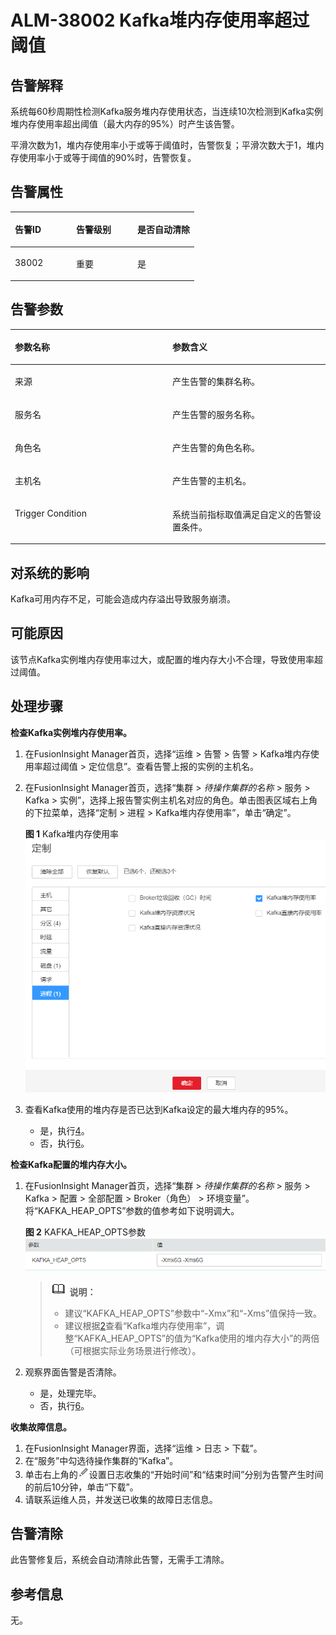 # ALM-38002 Kafka堆内存使用率超过阈值<a name="ALM-38002"></a>

## 告警解释<a name="section52907177"></a>

系统每60秒周期性检测Kafka服务堆内存使用状态，当连续10次检测到Kafka实例堆内存使用率超出阈值（最大内存的95%）时产生该告警。

平滑次数为1，堆内存使用率小于或等于阈值时，告警恢复；平滑次数大于1，堆内存使用率小于或等于阈值的90%时，告警恢复。

## 告警属性<a name="section6402551"></a>

<a name="table65570314"></a>
<table><thead align="left"><tr id="row5998931"><th class="cellrowborder" valign="top" width="33.33333333333333%" id="mcps1.1.4.1.1"><p id="p16151423"><a name="p16151423"></a><a name="p16151423"></a>告警ID</p>
</th>
<th class="cellrowborder" valign="top" width="33.33333333333333%" id="mcps1.1.4.1.2"><p id="p33196920"><a name="p33196920"></a><a name="p33196920"></a>告警级别</p>
</th>
<th class="cellrowborder" valign="top" width="33.33333333333333%" id="mcps1.1.4.1.3"><p id="p4596005"><a name="p4596005"></a><a name="p4596005"></a>是否自动清除</p>
</th>
</tr>
</thead>
<tbody><tr id="row36732143"><td class="cellrowborder" valign="top" width="33.33333333333333%" headers="mcps1.1.4.1.1 "><p id="p22513597"><a name="p22513597"></a><a name="p22513597"></a>38002</p>
</td>
<td class="cellrowborder" valign="top" width="33.33333333333333%" headers="mcps1.1.4.1.2 "><p id="p11662072"><a name="p11662072"></a><a name="p11662072"></a>重要</p>
</td>
<td class="cellrowborder" valign="top" width="33.33333333333333%" headers="mcps1.1.4.1.3 "><p id="p5103751"><a name="p5103751"></a><a name="p5103751"></a>是</p>
</td>
</tr>
</tbody>
</table>

## 告警参数<a name="section57622960"></a>

<a name="table10750675"></a>
<table><thead align="left"><tr id="row33863614"><th class="cellrowborder" valign="top" width="50%" id="mcps1.1.3.1.1"><p id="p58598200"><a name="p58598200"></a><a name="p58598200"></a>参数名称</p>
</th>
<th class="cellrowborder" valign="top" width="50%" id="mcps1.1.3.1.2"><p id="p48833779"><a name="p48833779"></a><a name="p48833779"></a>参数含义</p>
</th>
</tr>
</thead>
<tbody><tr id="row148976614816"><td class="cellrowborder" valign="top" width="50%" headers="mcps1.1.3.1.1 "><p id="p17935380415"><a name="p17935380415"></a><a name="p17935380415"></a>来源</p>
</td>
<td class="cellrowborder" valign="top" width="50%" headers="mcps1.1.3.1.2 "><p id="p187931338134115"><a name="p187931338134115"></a><a name="p187931338134115"></a>产生告警的集群名称。</p>
</td>
</tr>
<tr id="row63222039"><td class="cellrowborder" valign="top" width="50%" headers="mcps1.1.3.1.1 "><p id="p41293795"><a name="p41293795"></a><a name="p41293795"></a>服务名</p>
</td>
<td class="cellrowborder" valign="top" width="50%" headers="mcps1.1.3.1.2 "><p id="p67018679"><a name="p67018679"></a><a name="p67018679"></a>产生告警的服务名称。</p>
</td>
</tr>
<tr id="row66297202"><td class="cellrowborder" valign="top" width="50%" headers="mcps1.1.3.1.1 "><p id="p23892775"><a name="p23892775"></a><a name="p23892775"></a>角色名</p>
</td>
<td class="cellrowborder" valign="top" width="50%" headers="mcps1.1.3.1.2 "><p id="p43396391"><a name="p43396391"></a><a name="p43396391"></a>产生告警的角色名称。</p>
</td>
</tr>
<tr id="row55023199"><td class="cellrowborder" valign="top" width="50%" headers="mcps1.1.3.1.1 "><p id="p14847206"><a name="p14847206"></a><a name="p14847206"></a>主机名</p>
</td>
<td class="cellrowborder" valign="top" width="50%" headers="mcps1.1.3.1.2 "><p id="p28632988"><a name="p28632988"></a><a name="p28632988"></a>产生告警的主机名。</p>
</td>
</tr>
<tr id="row56370308"><td class="cellrowborder" valign="top" width="50%" headers="mcps1.1.3.1.1 "><p id="p2592198"><a name="p2592198"></a><a name="p2592198"></a>Trigger Condition</p>
</td>
<td class="cellrowborder" valign="top" width="50%" headers="mcps1.1.3.1.2 "><p id="p8641501"><a name="p8641501"></a><a name="p8641501"></a>系统当前指标取值满足自定义的告警设置条件。</p>
</td>
</tr>
</tbody>
</table>

## 对系统的影响<a name="section48844599"></a>

Kafka可用内存不足，可能会造成内存溢出导致服务崩溃。

## 可能原因<a name="section36948212"></a>

该节点Kafka实例堆内存使用率过大，或配置的堆内存大小不合理，导致使用率超过阈值。

## 处理步骤<a name="section64098456"></a>

**检查Kafka实例堆内存使用率。**

1.  在FusionInsight Manager首页，选择“运维 \> 告警 \> 告警 \> Kafka堆内存使用率超过阈值 \> 定位信息”。查看告警上报的实例的主机名。
2.  <a name="li3524099015552"></a>在FusionInsight Manager首页，选择“集群 \>  _待操作集群的名称_  \> 服务 \> Kafka \> 实例”，选择上报告警实例主机名对应的角色。单击图表区域右上角的下拉菜单，选择“定制 \> 进程 \> Kafka堆内存使用率”，单击“确定”。

    **图 1**  Kafka堆内存使用率<a name="fig1665135323320"></a>  
    ![](figures/Kafka堆内存使用率.png "Kafka堆内存使用率")

3.  查看Kafka使用的堆内存是否已达到Kafka设定的最大堆内存的95%。
    -   是，执行[4](#li18239714202814)。
    -   否，执行[6](#li5709438115552)。


**检查Kafka配置的堆内存大小。**

1.  <a name="li18239714202814"></a>在FusionInsight Manager首页，选择“集群 \>  _待操作集群的名称_  \> 服务 \> Kafka \> 配置 \> 全部配置 \> Broker（角色） \> 环境变量”。将“KAFKA\_HEAP\_OPTS”参数的值参考如下说明调大。

    **图 2**  KAFKA\_HEAP\_OPTS参数<a name="fig1373916397361"></a>  
    ![](figures/KAFKA_HEAP_OPTS参数.png "KAFKA_HEAP_OPTS参数")

    >![](public_sys-resources/icon-note.gif) **说明：** 
    >-   建议“KAFKA\_HEAP\_OPTS”参数中“-Xmx”和“-Xms”值保持一致。
    >-   建议根据[2](#li3524099015552)查看“Kafka堆内存使用率”，调整“KAFKA\_HEAP\_OPTS”的值为“Kafka使用的堆内存大小”的两倍（可根据实际业务场景进行修改）。

2.  观察界面告警是否清除。
    -   是，处理完毕。
    -   否，执行[6](#li5709438115552)。


**收集故障信息。**

1.  <a name="li5709438115552"></a>在FusionInsight Manager界面，选择“运维 \> 日志 \> 下载”。
2.  在“服务”中勾选待操作集群的“Kafka”。
3.  单击右上角的![](figures/zh-cn_image_0263895574.png)设置日志收集的“开始时间”和“结束时间”分别为告警产生时间的前后10分钟，单击“下载”。
4.  请联系运维人员，并发送已收集的故障日志信息。

## 告警清除<a name="section169311343318"></a>

此告警修复后，系统会自动清除此告警，无需手工清除。

## 参考信息<a name="section40015196"></a>

无。

